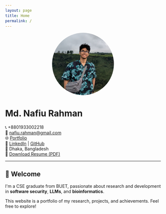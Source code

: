 ```yaml
---
layout: page
title: Home
permalink: /
---
```


<div style="text-align: center;">
  <img src="assets/images/nfu.jpg" alt="Md. Nafiu Rahman" width="200" style="border-radius: 50%;" />
</div>

# Md. Nafiu Rahman

📞 +8801933002218  
📧 [nafiu.rahman@gmail.com](mailto:nafiu.rahman@gmail.com)  
🌐 [Portfolio](https://nafiurahman77.github.io)  
🔗 [LinkedIn](https://www.linkedin.com/in/md-nafiu-rahman-1a782a262/) | [GitHub](https://github.com/NafiuRahman77)  
📍 Dhaka, Bangladesh  
📄 [Download Resume (PDF)](assets/files/Md_Nafiu_Rahman_resume.pdf)

---


## 👋 Welcome

I'm a CSE graduate from BUET, passionate about research and development in **software security**, **LLMs**, and **bioinformatics**.

This website is a portfolio of my research, projects, and achievements. Feel free to explore!

